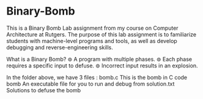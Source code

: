# Binary-Bomb
This is a Binary Bomb Lab assignment from my course on Computer Architecture at Rutgers. 
The purpose of this lab assignment is to familiarize students with machine-level programs and tools, as well as develop debugging and reverse-engineering skills.

What is a Binary Bomb?
⊚ A program with multiple phases.
⊚ Each phase requires a specific input to defuse.
⊚ Incorrect input results in an explosion.

In the folder above, we have 3 files :
bomb.c This is the bomb in C code
bomb An executable file for you to run and debug from
solution.txt Solutions to defuse the bomb
